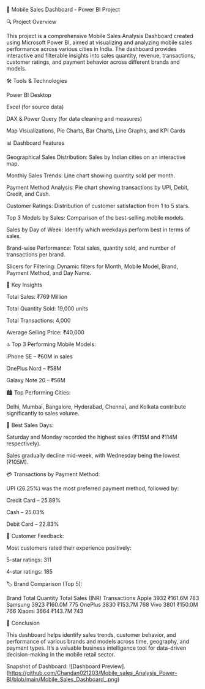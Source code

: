 📱 Mobile Sales Dashboard - Power BI Project

🔍 Project Overview

This project is a comprehensive Mobile Sales Analysis Dashboard created using Microsoft Power BI, aimed at visualizing and analyzing mobile sales performance across various cities in India. The dashboard provides interactive and filterable insights into sales quantity, revenue, transactions, customer ratings, and payment behavior across different brands and models.

🛠 Tools & Technologies

Power BI Desktop

Excel (for source data)

DAX & Power Query (for data cleaning and measures)

Map Visualizations, Pie Charts, Bar Charts, Line Graphs, and KPI Cards

📊 Dashboard Features

 Geographical Sales Distribution: Sales by Indian cities on an interactive map.

 Monthly Sales Trends: Line chart showing quantity sold per month.

 Payment Method Analysis: Pie chart showing transactions by UPI, Debit, Credit, and Cash.

 Customer Ratings: Distribution of customer satisfaction from 1 to 5 stars.

 Top 3 Models by Sales: Comparison of the best-selling mobile models.

 Sales by Day of Week: Identify which weekdays perform best in terms of sales.

 Brand-wise Performance: Total sales, quantity sold, and number of transactions per brand.

 Slicers for Filtering: Dynamic filters for Month, Mobile Model, Brand, Payment Method, and Day Name.

📌 Key Insights

 Total Sales: ₹769 Million

 Total Quantity Sold: 19,000 units

 Total Transactions: 4,000

 Average Selling Price: ₹40,000

🔝 Top 3 Performing Mobile Models:

iPhone SE – ₹60M in sales

OnePlus Nord – ₹58M

Galaxy Note 20 – ₹56M

🏙 Top Performing Cities:

Delhi, Mumbai, Bangalore, Hyderabad, Chennai, and Kolkata contribute significantly to sales volume.

📆 Best Sales Days:

Saturday and Monday recorded the highest sales (₹115M and ₹114M respectively).

Sales gradually decline mid-week, with Wednesday being the lowest (₹105M).

💳 Transactions by Payment Method:

UPI (26.25%) was the most preferred payment method, followed by:

Credit Card – 25.89%

Cash – 25.03%

Debit Card – 22.83%

🌟 Customer Feedback:

Most customers rated their experience positively:

5-star ratings: 311

4-star ratings: 185

🏷 Brand Comparison (Top 5):

Brand	   Total Quantity	   Total Sales (INR)	   Transactions
Apple    	3932	              ₹161.6M	             783
Samsung	  3923	              ₹160.0M	             775
OnePlus	  3830	              ₹153.7M	             768
Vivo	     3801	              ₹150.0M	             766
Xiaomi	   3664	              ₹143.7M	             743



📌 Conclusion

This dashboard helps identify sales trends, customer behavior, and performance of various brands and models across time, geography, and payment types. It’s a valuable business intelligence tool for data-driven decision-making in the mobile retail sector.

Snapshot of Dashboard: ![Dashboard Preview].(https://github.com/Chandan021203/Mobile_sales_Analysis_Power-BI/blob/main/Mobile_Sales_Dashboard_.png)
